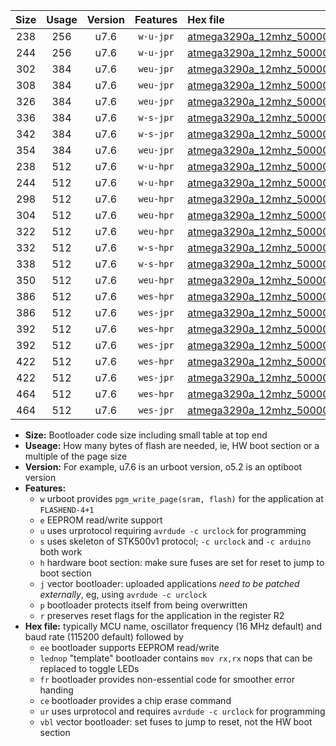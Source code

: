 |Size|Usage|Version|Features|Hex file|
|:-:|:-:|:-:|:-:|:--|
|238|256|u7.6|`w-u-jpr`|[atmega3290a_12mhz_500000bps_ur_vbl.hex](https://raw.githubusercontent.com/stefanrueger/urboot/main/atmega3290a_12mhz_500000bps_ur_vbl.hex)|
|244|256|u7.6|`w-u-jpr`|[atmega3290a_12mhz_500000bps_lednop_ur_vbl.hex](https://raw.githubusercontent.com/stefanrueger/urboot/main/atmega3290a_12mhz_500000bps_lednop_ur_vbl.hex)|
|302|384|u7.6|`weu-jpr`|[atmega3290a_12mhz_500000bps_ee_ur_vbl.hex](https://raw.githubusercontent.com/stefanrueger/urboot/main/atmega3290a_12mhz_500000bps_ee_ur_vbl.hex)|
|308|384|u7.6|`weu-jpr`|[atmega3290a_12mhz_500000bps_ee_lednop_ur_vbl.hex](https://raw.githubusercontent.com/stefanrueger/urboot/main/atmega3290a_12mhz_500000bps_ee_lednop_ur_vbl.hex)|
|326|384|u7.6|`weu-jpr`|[atmega3290a_12mhz_500000bps_ee_lednop_fr_ur_vbl.hex](https://raw.githubusercontent.com/stefanrueger/urboot/main/atmega3290a_12mhz_500000bps_ee_lednop_fr_ur_vbl.hex)|
|336|384|u7.6|`w-s-jpr`|[atmega3290a_12mhz_500000bps_vbl.hex](https://raw.githubusercontent.com/stefanrueger/urboot/main/atmega3290a_12mhz_500000bps_vbl.hex)|
|342|384|u7.6|`w-s-jpr`|[atmega3290a_12mhz_500000bps_lednop_vbl.hex](https://raw.githubusercontent.com/stefanrueger/urboot/main/atmega3290a_12mhz_500000bps_lednop_vbl.hex)|
|354|384|u7.6|`weu-jpr`|[atmega3290a_12mhz_500000bps_ee_lednop_fr_ce_ur_vbl.hex](https://raw.githubusercontent.com/stefanrueger/urboot/main/atmega3290a_12mhz_500000bps_ee_lednop_fr_ce_ur_vbl.hex)|
|238|512|u7.6|`w-u-hpr`|[atmega3290a_12mhz_500000bps_ur.hex](https://raw.githubusercontent.com/stefanrueger/urboot/main/atmega3290a_12mhz_500000bps_ur.hex)|
|244|512|u7.6|`w-u-hpr`|[atmega3290a_12mhz_500000bps_lednop_ur.hex](https://raw.githubusercontent.com/stefanrueger/urboot/main/atmega3290a_12mhz_500000bps_lednop_ur.hex)|
|298|512|u7.6|`weu-hpr`|[atmega3290a_12mhz_500000bps_ee_ur.hex](https://raw.githubusercontent.com/stefanrueger/urboot/main/atmega3290a_12mhz_500000bps_ee_ur.hex)|
|304|512|u7.6|`weu-hpr`|[atmega3290a_12mhz_500000bps_ee_lednop_ur.hex](https://raw.githubusercontent.com/stefanrueger/urboot/main/atmega3290a_12mhz_500000bps_ee_lednop_ur.hex)|
|322|512|u7.6|`weu-hpr`|[atmega3290a_12mhz_500000bps_ee_lednop_fr_ur.hex](https://raw.githubusercontent.com/stefanrueger/urboot/main/atmega3290a_12mhz_500000bps_ee_lednop_fr_ur.hex)|
|332|512|u7.6|`w-s-hpr`|[atmega3290a_12mhz_500000bps.hex](https://raw.githubusercontent.com/stefanrueger/urboot/main/atmega3290a_12mhz_500000bps.hex)|
|338|512|u7.6|`w-s-hpr`|[atmega3290a_12mhz_500000bps_lednop.hex](https://raw.githubusercontent.com/stefanrueger/urboot/main/atmega3290a_12mhz_500000bps_lednop.hex)|
|350|512|u7.6|`weu-hpr`|[atmega3290a_12mhz_500000bps_ee_lednop_fr_ce_ur.hex](https://raw.githubusercontent.com/stefanrueger/urboot/main/atmega3290a_12mhz_500000bps_ee_lednop_fr_ce_ur.hex)|
|386|512|u7.6|`wes-hpr`|[atmega3290a_12mhz_500000bps_ee.hex](https://raw.githubusercontent.com/stefanrueger/urboot/main/atmega3290a_12mhz_500000bps_ee.hex)|
|386|512|u7.6|`wes-jpr`|[atmega3290a_12mhz_500000bps_ee_vbl.hex](https://raw.githubusercontent.com/stefanrueger/urboot/main/atmega3290a_12mhz_500000bps_ee_vbl.hex)|
|392|512|u7.6|`wes-hpr`|[atmega3290a_12mhz_500000bps_ee_lednop.hex](https://raw.githubusercontent.com/stefanrueger/urboot/main/atmega3290a_12mhz_500000bps_ee_lednop.hex)|
|392|512|u7.6|`wes-jpr`|[atmega3290a_12mhz_500000bps_ee_lednop_vbl.hex](https://raw.githubusercontent.com/stefanrueger/urboot/main/atmega3290a_12mhz_500000bps_ee_lednop_vbl.hex)|
|422|512|u7.6|`wes-hpr`|[atmega3290a_12mhz_500000bps_ee_lednop_fr.hex](https://raw.githubusercontent.com/stefanrueger/urboot/main/atmega3290a_12mhz_500000bps_ee_lednop_fr.hex)|
|422|512|u7.6|`wes-jpr`|[atmega3290a_12mhz_500000bps_ee_lednop_fr_vbl.hex](https://raw.githubusercontent.com/stefanrueger/urboot/main/atmega3290a_12mhz_500000bps_ee_lednop_fr_vbl.hex)|
|464|512|u7.6|`wes-hpr`|[atmega3290a_12mhz_500000bps_ee_lednop_fr_ce.hex](https://raw.githubusercontent.com/stefanrueger/urboot/main/atmega3290a_12mhz_500000bps_ee_lednop_fr_ce.hex)|
|464|512|u7.6|`wes-jpr`|[atmega3290a_12mhz_500000bps_ee_lednop_fr_ce_vbl.hex](https://raw.githubusercontent.com/stefanrueger/urboot/main/atmega3290a_12mhz_500000bps_ee_lednop_fr_ce_vbl.hex)|

- **Size:** Bootloader code size including small table at top end
- **Useage:** How many bytes of flash are needed, ie, HW boot section or a multiple of the page size
- **Version:** For example, u7.6 is an urboot version, o5.2 is an optiboot version
- **Features:**
  + `w` urboot provides `pgm_write_page(sram, flash)` for the application at `FLASHEND-4+1`
  + `e` EEPROM read/write support
  + `u` uses urprotocol requiring `avrdude -c urclock` for programming
  + `s` uses skeleton of STK500v1 protocol; `-c urclock` and `-c arduino` both work
  + `h` hardware boot section: make sure fuses are set for reset to jump to boot section
  + `j` vector bootloader: uploaded applications *need to be patched externally*, eg, using `avrdude -c urclock`
  + `p` bootloader protects itself from being overwritten
  + `r` preserves reset flags for the application in the register R2
- **Hex file:** typically MCU name, oscillator frequency (16 MHz default) and baud rate (115200 default) followed by
  + `ee` bootloader supports EEPROM read/write
  + `lednop` "template" bootloader contains `mov rx,rx` nops that can be replaced to toggle LEDs
  + `fr` bootloader provides non-essential code for smoother error handing
  + `ce` bootloader provides a chip erase command
  + `ur` uses urprotocol and requires `avrdude -c urclock` for programming
  + `vbl` vector bootloader: set fuses to jump to reset, not the HW boot section
